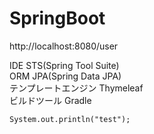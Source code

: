 # SpringBoot<br>

http://localhost:8080/user<br>

IDE STS(Spring Tool Suite)<br>
ORM JPA(Spring Data JPA)<br> 
テンプレートエンジン Thymeleaf<br>
ビルドツール Gradle<br>

```
System.out.println("test");
```